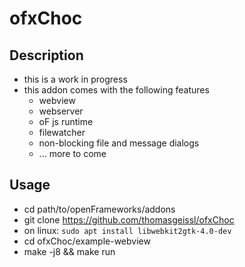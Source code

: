 # ofxChoc

## Description
* this is a work in progress
* this addon comes with the following features
    * webview
    * webserver
    * oF js runtime
    * filewatcher
    * non-blocking file and message dialogs
    * ... more to come

## Usage

* cd path/to/openFrameworks/addons
* git clone https://github.com/thomasgeissl/ofxChoc
* on linux: `sudo apt install libwebkit2gtk-4.0-dev`
* cd ofxChoc/example-webview
* make -j8 && make run
